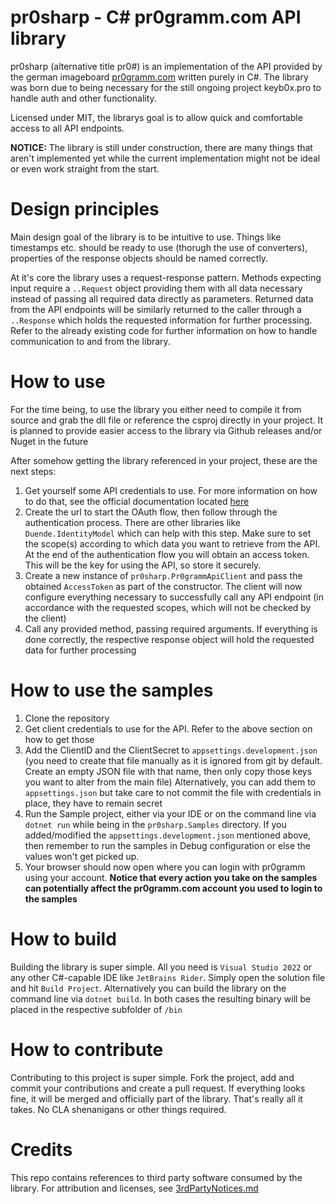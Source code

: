 # pr0sharp - C# pr0gramm.com API library
pr0sharp (alternative title pr0#) is an implementation of the API provided by the german imageboard [pr0gramm.com](https://pr0gramm.com) written purely in C#.
The library was born due to being necessary for the still ongoing project keyb0x.pro to handle auth and other functionality.

Licensed under MIT, the librarys goal is to allow quick and comfortable access to all API endpoints.

**NOTICE:** The library is still under construction, there are many things that aren't implemented yet while the current implementation might not be ideal or even work straight from the start.

# Design principles

Main design goal of the library is to be intuitive to use. Things like timestamps etc. should be ready to use (thorugh the use of converters), properties of the response objects should be named correctly.

At it's core the library uses a request-response pattern. Methods expecting input require a `..Request` object providing them with all data necessary instead of passing all required data directly as parameters. Returned data from the API endpoints will be similarly returned to the caller through a `..Response` which holds the requested information for further processing. Refer to the already existing code for further information on how to handle communication to and from the library.

# How to use

For the time being, to use the library you either need to compile it from source and grab the dll file or reference the csproj directly in your project.
It is planned to provide easier access to the library via Github releases and/or Nuget in the future

After somehow getting the library referenced in your project, these are the next steps:

1. Get yourself some API credentials to use. For more information on how to do that, see the official documentation located [here](https://github.com/pr0gramm-com/api-docs/blob/master/OAuth.md)
2. Create the url to start the OAuth flow, then follow through the authentication process. There are other libraries like `Duende.IdentityModel` which can help with this step. Make sure to set the scope(s) according to which data you want to retrieve from the API. At the end of the authentication flow you will obtain an access token. This will be the key for using the API, so store it securely.
3. Create a new instance of `pr0sharp.Pr0grammApiClient` and pass the obtained `AccessToken` as part of the constructor. The client will now configure everything necessary to successfully call any API endpoint (in accordance with the requested scopes, which will not be checked by the client)
4. Call any provided method, passing required arguments. If everything is done correctly, the respective response object will hold the requested data for further processing

# How to use the samples

1. Clone the repository
1. Get client credentials to use for the API. Refer to the above section on how to get those
1. Add the ClientID and the ClientSecret to `appsettings.development.json` (you need to create that file manually as it is ignored from git by default. Create an empty JSON file with that name, then only copy those keys you want to alter from the main file) Alternatively, you can add them to `appsettings.json` but take care to not commit the file with credentials in place, they have to remain secret
1. Run the Sample project, either via your IDE or on the command line via `dotnet run` while being in the `pr0sharp.Samples` directory. If you added/modified the `appsettings.development.json` mentioned above, then remember to run the samples in Debug configuration or else the values won't get picked up.
1. Your browser should now open where you can login with pr0gramm using your account. **Notice that every action you take on the samples can potentially affect the pr0gramm.com account you used to login to the samples**

# How to build

Building the library is super simple. All you need is `Visual Studio 2022` or any other C#-capable IDE like `JetBrains Rider`.
Simply open the solution file and hit `Build Project`.
Alternatively you can build the library on the command line via `dotnet build`.
In both cases the resulting binary will be placed in the respective subfolder of `/bin`

# How to contribute

Contributing to this project is super simple. Fork the project, add and commit your contributions and create a pull request. If everything looks fine, it will be merged and officially part of the library.
That's really all it takes. No CLA shenanigans or other things required.

# Credits
This repo contains references to third party software consumed by the library. For attribution and licenses, see [3rdPartyNotices.md](/3rdPartyNotices.md)

